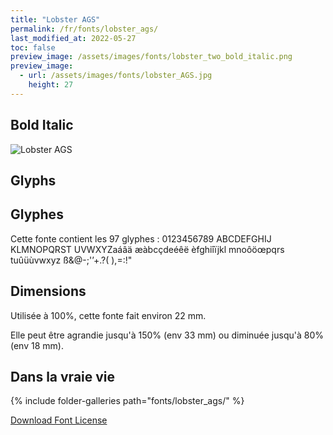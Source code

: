 ```yaml
---
title: "Lobster AGS"
permalink: /fr/fonts/lobster_ags/
last_modified_at: 2022-05-27
toc: false
preview_image: /assets/images/fonts/lobster_two_bold_italic.png
preview_image:
  - url: /assets/images/fonts/lobster_AGS.jpg
    height: 27
---
```

## Bold Italic

![Lobster AGS](/assets/images/fonts/lobster_AGS.jpg)
## Glyphs

## Glyphes

Cette fonte contient les 97 glyphes :
0123456789
ABCDEFGHIJ
KLMNOPQRST
UVWXYZaáâä
æàbcçdeéêë
èfghiîïjkl
mnoôöœpqrs
tuûüùvwxyz
ß&@-;'’+.?(
),=:!"

## Dimensions

Utilisée à 100%, cette fonte fait environ 22 mm.

Elle peut être agrandie jusqu'à 150% (env 33 mm) ou diminuée jusqu'à 80% (env  18 mm).

## Dans la vraie vie
{% include folder-galleries path="fonts/lobster_ags/" %}

[Download Font License](https://github.com/inkstitch/inkstitch/tree/main/fonts/lobster_AGS/LICENSE)
